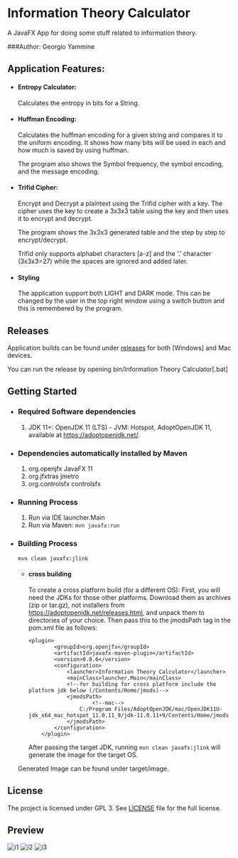 
# Information Theory Calculator
A JavaFX App for doing some stuff related to information theory.

###Author: 
Georgio Yammine

## Application Features:

  - #### Entropy Calculator:
    Calculates the entropy in bits for a String.

  - #### Huffman Encoding:
    Calculates the huffman encoding for a given string and compares it to the uniform encoding.
    It shows how many bits will be used in each and how much is saved by using huffman.

    The program also shows the Symbol frequency, the symbol encoding, and the message encoding.

  - #### Trifid Cipher:
    Encrypt and Decrypt a plaintext using the Trifid cipher with a key.
    The cipher uses the key to create a 3x3x3 table using the key and then uses it to encrypt and decrypt.

    The program shows the 3x3x3 generated table and the step by step to encrypt/decrypt.

    Trifid only supports alphabet characters [a-z] and the '.' character (3x3x3=27) while the spaces are ignored and added later.

  - #### Styling
    The application support both LIGHT and DARK mode. This can be changed by the user in the top right window using a switch button and this is remembered by the program.

## Releases
Application builds can be found under [releases](https://github.com/georgioyammine/Information-Theory-Calculator/releases) for both [Windows] and Mac devices.

You can run the release by opening  bin/Information Theory Calculator[.bat]

## Getting Started
- ### Required Software dependencies
    1. JDK 11+: OpenJDK 11 (LTS) - JVM: Hotspot, AdoptOpenJDK 11, available at https://adoptopenjdk.net/.
  
- ### Dependencies automatically installed by Maven
    1. org.openjfx JavaFX 11
    2. org.jfxtras jmetro
    3. org.controlsfx controlsfx

- ### Running Process
    1. Run via IDE launcher.Main
    2. Run via Maven: `mvn javafx:run` 
  
- ### Building Process
  `mvn clean javafx:jlink`
  
  - #### cross building
    To create a cross platform build (for a different OS):
    First, you will need the JDKs for those other platforms. Download them as archives (zip or tar.gz), not installers from https://adoptopenjdk.net/releases.html, and unpack them to directories of your choice.
    Then pass this to the jmodsPath tag in the pom.xml file as follows:
    ``` 
    <plugin>
            <groupId>org.openjfx</groupId>
            <artifactId>javafx-maven-plugin</artifactId>
            <version>0.0.6</version>
            <configuration>
                <launcher>Information Theory Calculator</launcher>
                <mainClass>launcher.Main</mainClass>
                <!--for building for cross platform include the platform jdk below (/Contents/Home/jmods)-->
                <jmodsPath>
                        <!--mac-->
                    C:/Program Files/AdoptOpenJDK/mac/OpenJDK11U-jdk_x64_mac_hotspot_11.0.11_9/jdk-11.0.11+9/Contents/Home/jmods
                </jmodsPath>
            </configuration>
        </plugin>
    ```
    
    After passing the target JDK, running `mvn clean javafx:jlink` will generate the image for the target OS.
    

  Generated Image can be found under target/image.

## License

The project is licensed under GPL 3. See [LICENSE](https://github.com/georgioyammine/Information-Theory-Calculator/blob/main/LICENSE) file for the full license.

## Preview

![i1](https://user-images.githubusercontent.com/61707078/118400842-103ba680-b66c-11eb-900b-ded125874cf6.PNG)
![i2](https://user-images.githubusercontent.com/61707078/118400843-116cd380-b66c-11eb-8599-83e001115232.PNG)
![i3](https://user-images.githubusercontent.com/61707078/118400846-129e0080-b66c-11eb-81f1-a3fde2aee278.PNG)
